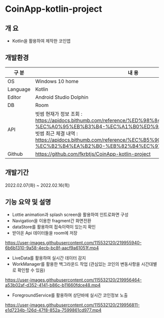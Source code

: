 # CoinApp-kotlin-project

## 개 요

- Kotlin을 활용하여 제작한 코인앱

## 개발환경

| 구 분 | 내 용 |
| --- | --- |
| OS | Windows 10 home |
| Language | Kotlin |
| Editor | Android Studio Dolphin |
| DB | Room |
| API | 빗썸 현재가 정보 조회 : https://apidocs.bithumb.com/reference/%ED%98%84%EC%9E%AC%EA%B0%80-%EC%A0%95%EB%B3%B4-%EC%A1%B0%ED%9A%8C-all <br>빗썸 최근 체결 내역 : https://apidocs.bithumb.com/reference/%EC%B5%9C%EA%B7%BC-%EC%B2%B4%EA%B2%B0-%EB%82%B4%EC%97%AD |
| Github | https://github.com/fkrbtjs/CoinApp-kotlin-project |

## 개발기간

2022.02.07(화) ~ 2022.02.16(목)


## 기능 요약 및 설명


- Lottie animation과 splash screen을 활용하여 인트로화면 구성
- Navigation을 이용한 fragment간 화면전환
- dataStore를 활용하여 접속이력이 있는지 확인
- 받아온 Api 데이터들을 room에 저장

https://user-images.githubusercontent.com/115532120/219955940-6b6b1310-9a58-4ecb-bc8f-aacf9a61051f.mp4 <br>


- LiveData를 활용하여 실시간 데이터 감지
- WorkManager를 활용한 백그라운드 작업 (관심있는 코인의 변동사항을 시간대별로 확인할 수 있음)

https://user-images.githubusercontent.com/115532120/219956464-a53b02af-d352-4141-b86c-b11660fdce48.mp4 <br>



- ForegroundService를 활용하여 상단바에 실시간 코인정보 노출

https://user-images.githubusercontent.com/115532120/219956811-e1d7234b-126d-47f8-852a-7599861cd977.mp4 <br>





